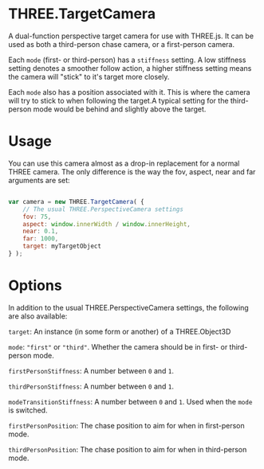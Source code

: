 THREE.TargetCamera
==================
A dual-function perspective target camera for use with THREE.js. It can be used as both a third-person chase camera, or a first-person camera.

Each `mode` (first- or third-person) has a `stiffness` setting. A low stiffness setting denotes a smoother follow action, a higher stiffness setting means the camera will "stick" to it's target more closely.

Each `mode` also has a position associated with it. This is where the camera will try to stick to when following the target.A typical setting for the third-person mode would be behind and slightly above the target.


Usage
=====
You can use this camera almost as a drop-in replacement for a normal THREE camera. The only difference is the way the fov, aspect, near and far arguments are set:

```javascript

var camera = new THREE.TargetCamera( {
    // The usual THREE.PerspectiveCamera settings
    fov: 75,
    aspect: window.innerWidth / window.innerHeight,
    near: 0.1,
    far: 1000,
    target: myTargetObject
} );

```

Options
=======
In addition to the usual THREE.PerspectiveCamera settings, the following are also available:

`target`: An instance (in some form or another) of a THREE.Object3D

`mode`: `"first"` or `"third"`. Whether the camera should be in first- or third-person mode.

`firstPersonStiffness`: A number between `0` and `1`. 

`thirdPersonStiffness`: A number between `0` and `1`. 

`modeTransitionStiffness`: A number between `0` and `1`. Used when the `mode` is switched.

`firstPersonPosition`: The chase position to aim for when in first-person mode.

`thirdPersonPosition`: The chase position to aim for when in third-person mode.